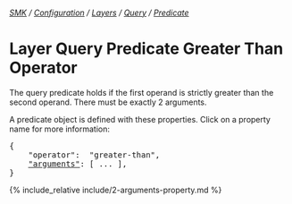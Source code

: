 ###### [SMK](../../../..) / [Configuration](../../..) / [Layers](../..) / [Query](..) / [Predicate](.)

# Layer Query Predicate Greater Than Operator

The query predicate holds if the first operand is strictly greater than the second operand.
There must be exactly 2 arguments.

A predicate object is defined with these properties.
Click on a property name for more information:
<pre>
{
    "operator":  "greater-than",
    <a href="#arguments-property"   >"arguments"</a>: [ ... ],
}
</pre>

{% include_relative include/2-arguments-property.md %}
